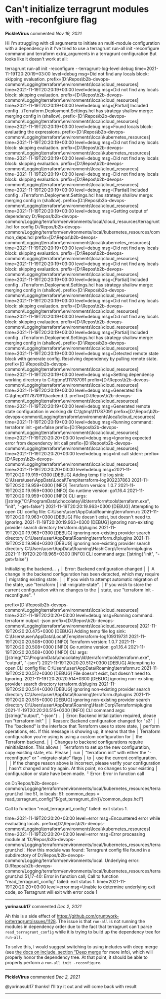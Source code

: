 # Can't initialize terragrunt modules with -reconfgiure flag

**PickleVirus** commented *Nov 19, 2021*

Hi
I'm struggling with cli arguments to initiate an multi-module configuration with a dependency in it
I've tried to use a terragrunt run-all init -reconfigure command and terraform extra_arguments in a terragrunt configuration
But looks like it doesn't work at all:

terragrunt run-all init -reconfigure --terragrunt-log-level debug
time=2021-11-19T20:20:19+03:00 level=debug msg=Did not find any locals block: skipping evaluation. prefix=[D:\Repos\b2b-devops-common\Logging\terraform\environments\local\cloud_resources]
time=2021-11-19T20:20:19+03:00 level=debug msg=Did not find any locals block: skipping evaluation. prefix=[D:\Repos\b2b-devops-common\Logging\terraform\environments\local\cloud_resources]
time=2021-11-19T20:20:19+03:00 level=debug msg=[Partial] Included config ../Terraform.Deployment.Settings.hcl has strategy shallow merge: merging config in (shallow). prefix=[D:\Repos\b2b-devops-common\Logging\terraform\environments\local\cloud_resources]
time=2021-11-19T20:20:19+03:00 level=debug msg=Found locals block: evaluating the expressions. prefix=[D:\Repos\b2b-devops-common\Logging\terraform\environments\local\kubernetes_resources]
time=2021-11-19T20:20:19+03:00 level=debug msg=Did not find any locals block: skipping evaluation. prefix=[D:\Repos\b2b-devops-common\Logging\terraform\environments\local\kubernetes_resources]
time=2021-11-19T20:20:19+03:00 level=debug msg=Did not find any locals block: skipping evaluation. prefix=[D:\Repos\b2b-devops-common\Logging\terraform\environments\local\cloud_resources]
time=2021-11-19T20:20:19+03:00 level=debug msg=Did not find any locals block: skipping evaluation. prefix=[D:\Repos\b2b-devops-common\Logging\terraform\environments\local\cloud_resources]
time=2021-11-19T20:20:19+03:00 level=debug msg=[Partial] Included config ../Terraform.Deployment.Settings.hcl has strategy shallow merge: merging config in (shallow). prefix=[D:\Repos\b2b-devops-common\Logging\terraform\environments\local\cloud_resources]
time=2021-11-19T20:20:19+03:00 level=debug msg=Getting output of dependency D:/Repos/b2b-devops-common/Logging/terraform/environments/local/cloud_resources/terragrunt.hcl for config D:/Repos/b2b-devops-common/Logging/terraform/environments/local/kubernetes_resources/common_deps.hcl prefix=[D:\Repos\b2b-devops-common\Logging\terraform\environments\local\kubernetes_resources]
time=2021-11-19T20:20:19+03:00 level=debug msg=Did not find any locals block: skipping evaluation. prefix=[D:\Repos\b2b-devops-common\Logging\terraform\environments\local\cloud_resources]
time=2021-11-19T20:20:19+03:00 level=debug msg=Did not find any locals block: skipping evaluation. prefix=[D:\Repos\b2b-devops-common\Logging\terraform\environments\local\cloud_resources]
time=2021-11-19T20:20:19+03:00 level=debug msg=[Partial] Included config ../Terraform.Deployment.Settings.hcl has strategy shallow merge: merging config in (shallow). prefix=[D:\Repos\b2b-devops-common\Logging\terraform\environments\local\cloud_resources]
time=2021-11-19T20:20:19+03:00 level=debug msg=Did not find any locals block: skipping evaluation. prefix=[D:\Repos\b2b-devops-common\Logging\terraform\environments\local\cloud_resources]
time=2021-11-19T20:20:19+03:00 level=debug msg=Did not find any locals block: skipping evaluation. prefix=[D:\Repos\b2b-devops-common\Logging\terraform\environments\local\cloud_resources]
time=2021-11-19T20:20:19+03:00 level=debug msg=[Partial] Included config ../Terraform.Deployment.Settings.hcl has strategy shallow merge: merging config in (shallow). prefix=[D:\Repos\b2b-devops-common\Logging\terraform\environments\local\cloud_resources]
time=2021-11-19T20:20:19+03:00 level=debug msg=Detected remote state block with generate config. Resolving dependency by pulling remote state. prefix=[D:\Repos\b2b-devops-common\Logging\terraform\environments\local\cloud_resources]
time=2021-11-19T20:20:19+03:00 level=debug msg=Setting dependency working directory to C:\tgtmp\111787091 prefix=[D:\Repos\b2b-devops-common\Logging\terraform\environments\local\cloud_resources]
time=2021-11-19T20:20:19+03:00 level=debug msg=Generated file C:\tgtmp\111787091\backend.tf. prefix=[D:\Repos\b2b-devops-common\Logging\terraform\environments\local\cloud_resources]
time=2021-11-19T20:20:19+03:00 level=debug msg=Generated remote state configuration in working dir C:\tgtmp\111787091 prefix=[D:\Repos\b2b-devops-common\Logging\terraform\environments\local\cloud_resources]
time=2021-11-19T20:20:19+03:00 level=debug msg=Running command: terraform init -get=false prefix=[D:\Repos\b2b-devops-common\Logging\terraform\environments\local\cloud_resources]
time=2021-11-19T20:20:20+03:00 level=debug msg=Ignoring expected error from dependency init call prefix=[D:\Repos\b2b-devops-common\Logging\terraform\environments\local\cloud_resources]
time=2021-11-19T20:20:20+03:00 level=debug msg=Init call stderr: prefix=[D:\Repos\b2b-devops-common\Logging\terraform\environments\local\cloud_resources]
time=2021-11-19T20:20:20+03:00 level=debug msg=2021-11-19T20:20:19.919+0300 [DEBUG] Adding temp file log sink: C:\Users\user\AppData\Local\Temp\terraform-log902237863
2021-11-19T20:20:19.959+0300 [INFO]  Terraform version: 1.0.7
2021-11-19T20:20:19.959+0300 [INFO]  Go runtime version: go1.16.4
2021-11-19T20:20:19.959+0300 [INFO]  CLI args: []string{"C:\\ProgramData\\chocolatey\\lib\\terraform\\tools\\terraform.exe", "init", "-get=false"}
2021-11-19T20:20:19.963+0300 [DEBUG] Attempting to open CLI config file: C:\Users\user\AppData\Roaming\terraform.rc
2021-11-19T20:20:19.963+0300 [DEBUG] File doesn't exist, but doesn't need to. Ignoring.
2021-11-19T20:20:19.963+0300 [DEBUG] ignoring non-existing provider search directory terraform.d/plugins
2021-11-19T20:20:19.963+0300 [DEBUG] ignoring non-existing provider search directory C:\Users\user\AppData\Roaming\terraform.d\plugins
2021-11-19T20:20:19.964+0300 [DEBUG] ignoring non-existing provider search directory C:\Users\user\AppData\Roaming\HashiCorp\Terraform\plugins
2021-11-19T20:20:19.965+0300 [INFO]  CLI command args: []string{"init", "-get=false"}

Initializing the backend...
╷
│ Error: Backend configuration changed
│
│ A change in the backend configuration has been detected, which may require
│ migrating existing state.
│
│ If you wish to attempt automatic migration of the state, use "terraform
│ init -migrate-state".
│ If you wish to store the current configuration with no changes to the
│ state, use "terraform init -reconfigure".
╵

 prefix=[D:\Repos\b2b-devops-common\Logging\terraform\environments\local\cloud_resources]
time=2021-11-19T20:20:20+03:00 level=debug msg=Running command: terraform output -json prefix=[D:\Repos\b2b-devops-common\Logging\terraform\environments\local\cloud_resources]
2021-11-19T20:20:20.475+0300 [DEBUG] Adding temp file log sink: C:\Users\user\AppData\Local\Temp\terraform-log109319731
2021-11-19T20:20:20.508+0300 [INFO]  Terraform version: 1.0.7
2021-11-19T20:20:20.508+0300 [INFO]  Go runtime version: go1.16.4
2021-11-19T20:20:20.508+0300 [INFO]  CLI args: []string{"C:\\ProgramData\\chocolatey\\lib\\terraform\\tools\\terraform.exe", "output", "-json"}
2021-11-19T20:20:20.512+0300 [DEBUG] Attempting to open CLI config file: C:\Users\user\AppData\Roaming\terraform.rc
2021-11-19T20:20:20.512+0300 [DEBUG] File doesn't exist, but doesn't need to. Ignoring.
2021-11-19T20:20:20.514+0300 [DEBUG] ignoring non-existing provider search directory terraform.d/plugins
2021-11-19T20:20:20.514+0300 [DEBUG] ignoring non-existing provider search directory C:\Users\user\AppData\Roaming\terraform.d\plugins
2021-11-19T20:20:20.515+0300 [DEBUG] ignoring non-existing provider search directory C:\Users\user\AppData\Roaming\HashiCorp\Terraform\plugins
2021-11-19T20:20:20.515+0300 [INFO]  CLI command args: []string{"output", "-json"}
╷
│ Error: Backend initialization required, please run "terraform init"
│
│ Reason: Backend configuration changed for "s3"
│
│ The "backend" is the interface that Terraform uses to store state,
│ perform operations, etc. If this message is showing up, it means that the
│ Terraform configuration you're using is using a custom configuration for
│ the Terraform backend.
│
│ Changes to backend configurations require reinitialization. This allows
│ Terraform to set up the new configuration, copy existing state, etc. Please
│ run
│ "terraform init" with either the "-reconfigure" or "-migrate-state" flags
│ to
│ use the current configuration.
│
│ If the change reason above is incorrect, please verify your configuration
│ hasn't changed and try again. At this point, no changes to your existing
│ configuration or state have been made.
╵
Error: Error in function call

  on D:/Repos/b2b-devops-common/Logging/terraform/environments/local/kubernetes_resources/terragrunt.hcl line 51, in locals:
  51:   common_deps = read_terragrunt_config("${get_terragrunt_dir()}/common_deps.hcl")

Call to function "read_terragrunt_config" failed: exit status 1.

time=2021-11-19T20:20:20+03:00 level=error msg=Encountered error while evaluating locals. prefix=[D:\Repos\b2b-devops-common\Logging\terraform\environments\local\kubernetes_resources]
time=2021-11-19T20:20:20+03:00 level=error msg=Error processing module at 'D:/Repos/b2b-devops-common/Logging/terraform/environments/local/kubernetes_resources/terragrunt.hcl'. How this module was found: Terragrunt config file found in a subdirectory of D:/Repos/b2b-devops-common/Logging/terraform/environments/local. Underlying error: D:/Repos/b2b-devops-common/Logging/terraform/environments/local/kubernetes_resources/terragrunt.hcl:51,17-40: Error in function call; Call to function "read_terragrunt_config" failed: exit status 1.
time=2021-11-19T20:20:20+03:00 level=error msg=Unable to determine underlying exit code, so Terragrunt will exit with error code 1
<br />
***


**yorinasub17** commented *Dec 2, 2021*

Ah this is a side effect of https://github.com/gruntwork-io/terragrunt/issues/1128. The issue is that `run-all` is not running the modules in dependency order due to the fact that terragrunt can't parse `read_terragrunt_config` while it is trying to build up the dependency tree for `run-all`.

To solve this, I would suggest switching to using includes with deep merge (see [the docs on include, section "Deep merge](https://terragrunt.gruntwork.io/docs/reference/config-blocks-and-attributes/#include) for more info), which will properly honor the dependency tree. At that point, it should be able to properly perform a `run-all init -reconfigure`.
***

**PickleVirus** commented *Dec 2, 2021*

@yorinasub17  thanks! I'll try it out and will come back with result
***

